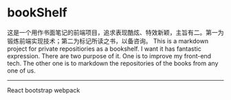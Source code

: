 # bookShelf
这是一个用作书面笔记的前端项目，追求表现酷炫、特效新颖，主旨有二。第一为锻炼前端实现技术；第二为标记所读之书，以备咨询。 
This is a markdown project for private repositiories as a bookshelf. I want it has fantastic expression. There are two purpose of it. One is to improve my front-end tech. The other one is to markdown the repositories of the books from  any one of us.

---

React bootstrap webpack 











